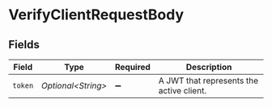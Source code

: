 # VerifyClientRequestBody


## Fields

| Field                                    | Type                                     | Required                                 | Description                              |
| ---------------------------------------- | ---------------------------------------- | ---------------------------------------- | ---------------------------------------- |
| `token`                                  | *Optional\<String>*                      | :heavy_minus_sign:                       | A JWT that represents the active client. |